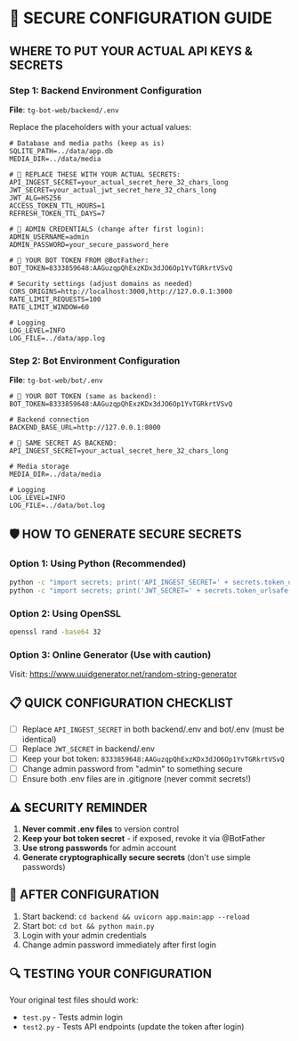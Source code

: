 # 🔧 SECURE CONFIGURATION GUIDE

## WHERE TO PUT YOUR ACTUAL API KEYS & SECRETS

### Step 1: Backend Environment Configuration

**File**: `tg-bot-web/backend/.env`

Replace the placeholders with your actual values:

```env
# Database and media paths (keep as is)
SQLITE_PATH=../data/app.db
MEDIA_DIR=../data/media

# 🔑 REPLACE THESE WITH YOUR ACTUAL SECRETS:
API_INGEST_SECRET=your_actual_secret_here_32_chars_long
JWT_SECRET=your_actual_jwt_secret_here_32_chars_long
JWT_ALG=HS256
ACCESS_TOKEN_TTL_HOURS=1
REFRESH_TOKEN_TTL_DAYS=7

# 👤 ADMIN CREDENTIALS (change after first login):
ADMIN_USERNAME=admin
ADMIN_PASSWORD=your_secure_password_here

# 🤖 YOUR BOT TOKEN FROM @BotFather:
BOT_TOKEN=8333859648:AAGuzqpQhExzKDx3dJO6Op1YvTGRkrtVSvQ

# Security settings (adjust domains as needed)
CORS_ORIGINS=http://localhost:3000,http://127.0.0.1:3000
RATE_LIMIT_REQUESTS=100
RATE_LIMIT_WINDOW=60

# Logging
LOG_LEVEL=INFO
LOG_FILE=../data/app.log
```

### Step 2: Bot Environment Configuration  

**File**: `tg-bot-web/bot/.env`

```env
# 🤖 YOUR BOT TOKEN (same as backend):
BOT_TOKEN=8333859648:AAGuzqpQhExzKDx3dJO6Op1YvTGRkrtVSvQ

# Backend connection
BACKEND_BASE_URL=http://127.0.0.1:8000

# 🔑 SAME SECRET AS BACKEND:
API_INGEST_SECRET=your_actual_secret_here_32_chars_long

# Media storage
MEDIA_DIR=../data/media

# Logging
LOG_LEVEL=INFO
LOG_FILE=../data/bot.log
```

## 🛡️ HOW TO GENERATE SECURE SECRETS

### Option 1: Using Python (Recommended)

```bash
python -c "import secrets; print('API_INGEST_SECRET=' + secrets.token_urlsafe(32))"
python -c "import secrets; print('JWT_SECRET=' + secrets.token_urlsafe(32))"
```

### Option 2: Using OpenSSL

```bash
openssl rand -base64 32
```

### Option 3: Online Generator (Use with caution)

Visit: <https://www.uuidgenerator.net/random-string-generator>

## 📋 QUICK CONFIGURATION CHECKLIST

- [ ] Replace `API_INGEST_SECRET` in both backend/.env and bot/.env (must be identical)
- [ ] Replace `JWT_SECRET` in backend/.env
- [ ] Keep your bot token: `8333859648:AAGuzqpQhExzKDx3dJO6Op1YvTGRkrtVSvQ`
- [ ] Change admin password from "admin" to something secure
- [ ] Ensure both .env files are in .gitignore (never commit secrets!)

## ⚠️ SECURITY REMINDER

1. **Never commit .env files** to version control
2. **Keep your bot token secret** - if exposed, revoke it via @BotFather
3. **Use strong passwords** for admin account
4. **Generate cryptographically secure secrets** (don't use simple passwords)

## 🚀 AFTER CONFIGURATION

1. Start backend: `cd backend && uvicorn app.main:app --reload`
2. Start bot: `cd bot && python main.py`
3. Login with your admin credentials
4. Change admin password immediately after first login

## 🔍 TESTING YOUR CONFIGURATION

Your original test files should work:

- `test.py` - Tests admin login
- `test2.py` - Tests API endpoints (update the token after login)
